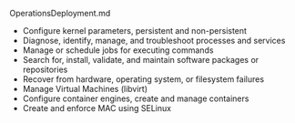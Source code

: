 OperationsDeployment.md

- Configure kernel parameters, persistent and non-persistent
- Diagnose, identify, manage, and troubleshoot processes and services
- Manage or schedule jobs for executing commands
- Search for, install, validate, and maintain software packages or repositories
- Recover from hardware, operating system, or filesystem failures
- Manage Virtual Machines (libvirt)
- Configure container engines, create and manage containers
- Create and enforce MAC using SELinux
